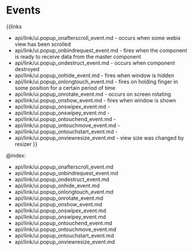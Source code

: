 
Events
=======

{{links
- api/link/ui.popup_onafterscroll_event.md - occurs when some webix view has been scrolled
- api/link/ui.popup_onbindrequest_event.md - fires when the component is ready to receive data from the master component
- api/link/ui.popup_ondestruct_event.md - occurs when component destroyed
- api/link/ui.popup_onhide_event.md - fires when window is hidden
- api/link/ui.popup_onlongtouch_event.md - fires on holding finger in some position for a certain period of time
- api/link/ui.popup_onrotate_event.md - occurs on screen rotating
- api/link/ui.popup_onshow_event.md - fires when window is shown
- api/link/ui.popup_onswipex_event.md - 
- api/link/ui.popup_onswipey_event.md - 
- api/link/ui.popup_ontouchend_event.md - 
- api/link/ui.popup_ontouchmove_event.md - 
- api/link/ui.popup_ontouchstart_event.md - 
- api/link/ui.popup_onviewresize_event.md - view size was changed by resizer
}}

@index:
- api/link/ui.popup_onafterscroll_event.md
- api/link/ui.popup_onbindrequest_event.md
- api/link/ui.popup_ondestruct_event.md
- api/link/ui.popup_onhide_event.md
- api/link/ui.popup_onlongtouch_event.md
- api/link/ui.popup_onrotate_event.md
- api/link/ui.popup_onshow_event.md
- api/link/ui.popup_onswipex_event.md
- api/link/ui.popup_onswipey_event.md
- api/link/ui.popup_ontouchend_event.md
- api/link/ui.popup_ontouchmove_event.md
- api/link/ui.popup_ontouchstart_event.md
- api/link/ui.popup_onviewresize_event.md


